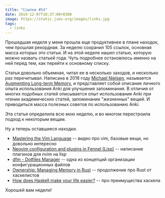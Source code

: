 ```yaml
---
title: "Ссылки #54"
date: 2019-12-07T10:37:00+0300
image: https://static.juev.org/images/links.jpg
tags:
  - links
---
```

Прошедшая неделя у меня прошла еще продуктивнее в плане находок, чем прошлая рекордная. За неделю сохранил 105 ссылок, основная масса которых это статьи. И на этой неделе нашел статью, которую можно назвать статьей года. Чуть подробнее остановлюсь именно на ней перед тем, как перейти к основному списку.

Статья довольно объемная, читал ее в несколько заходов, и несколько раз перечитывал. Написана в 2018 году [Michael Nielsen](http://augmentingcognition.com/ltm.html), называется [Augmenting Long-term Memory](http://augmentingcognition.com/ltm.html), и представляет собой описание личного опыта использования Anki для улучшения запоминания. В отличия от многих подобных статей описывается опыт использования Anki при чтении академических статей, запоминании "жизненных" вещей. И приводиться масса полезных советов по использованию Anki.

Эта статья определила всю мою неделю, и во многом перестроила подход к некоторым вещам.

Ну а теперь оставшиеся находки.

* [Mastering the Vim Language](https://www.youtube.com/watch?v=wlR5gYd6um0) -- видео про vim, базовые вещи, но довольно интересно
* [Neovim configuration and plugins in Fennel (Lisp)](https://oli.me.uk/neovim-configuration-and-plugins-in-fennel-lisp) -- написание плагинов для nvim на lisp
* [dfm - Dotfiles Manager](https://github.com/CGamesPlay/dfm) -- одна из концепций организации конфигурационных файлов
* [Ownership: Managing Memory in Rust](https://mmhaskell.com/blog/2019/12/2/ownership-managing-memory-in-rust) -- продолжение про Rust от хаскелистов
* [How does Haskell make your life easier?](https://williamyaoh.com/posts/2019-11-30-how-does-haskell-make-life-easier.html) -- про преимущества хаскела

Хорошей вам недели!

